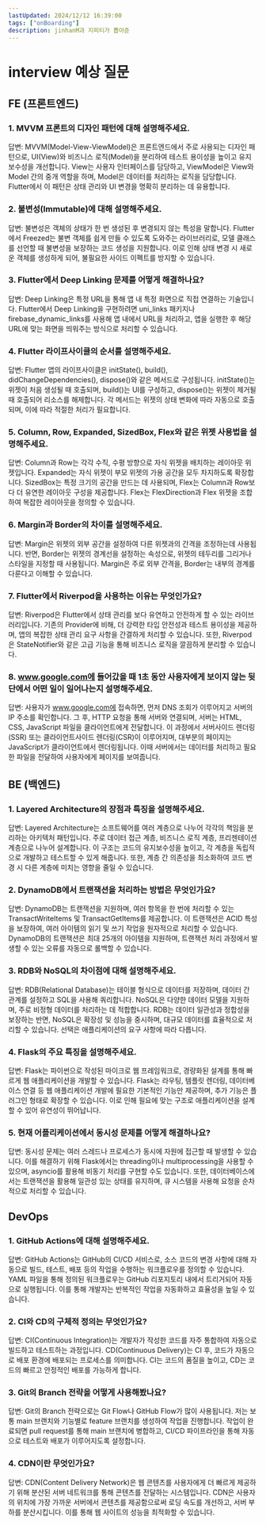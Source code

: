 ```yaml
---
lastUpdated: 2024/12/12 16:39:00
tags: ["onBoarding"]
description: jinhanM과 지피티가 뽑아준
---
```


# interview 예상 질문

<TTSButton/>

## FE (프론트엔드)
### 1. MVVM 프론트의 디자인 패턴에 대해 설명해주세요.
답변: MVVM(Model-View-ViewModel)은 프론트엔드에서 주로 사용되는 디자인 패턴으로, UI(View)와 비즈니스 로직(Model)을 분리하여 테스트 용이성을 높이고 유지보수성을 개선합니다. View는 사용자 인터페이스를 담당하고, ViewModel은 View와 Model 간의 중개 역할을 하며, Model은 데이터를 처리하는 로직을 담당합니다. Flutter에서 이 패턴은 상태 관리와 UI 변경을 명확히 분리하는 데 유용합니다.
### 2. 불변성(Immutable)에 대해 설명해주세요.
답변: 불변성은 객체의 상태가 한 번 생성된 후 변경되지 않는 특성을 말합니다. Flutter에서 Freezed는 불변 객체를 쉽게 만들 수 있도록 도와주는 라이브러리로, 모델 클래스를 선언할 때 불변성을 보장하는 코드 생성을 지원합니다. 이로 인해 상태 변경 시 새로운 객체를 생성하게 되어, 불필요한 사이드 이펙트를 방지할 수 있습니다.
### 3. Flutter에서 Deep Linking 문제를 어떻게 해결하나요?
답변: Deep Linking은 특정 URL을 통해 앱 내 특정 화면으로 직접 연결하는 기술입니다. Flutter에서 Deep Linking을 구현하려면 uni_links 패키지나 firebase_dynamic_links를 사용해 앱 내에서 URL을 처리하고, 앱을 실행한 후 해당 URL에 맞는 화면을 띄워주는 방식으로 처리할 수 있습니다.
### 4. Flutter 라이프사이클의 순서를 설명해주세요.
답변: Flutter 앱의 라이프사이클은 initState(), build(), didChangeDependencies(), dispose()와 같은 메서드로 구성됩니다. initState()는 위젯이 처음 생성될 때 호출되며, build()는 UI를 구성하고, dispose()는 위젯이 제거될 때 호출되어 리소스를 해제합니다. 각 메서드는 위젯의 상태 변화에 따라 자동으로 호출되며, 이에 따라 적절한 처리가 필요합니다.
### 5. Column, Row, Expanded, SizedBox, Flex와 같은 위젯 사용법을 설명해주세요.
답변: Column과 Row는 각각 수직, 수평 방향으로 자식 위젯을 배치하는 레이아웃 위젯입니다. Expanded는 자식 위젯이 부모 위젯의 가용 공간을 모두 차지하도록 확장합니다. SizedBox는 특정 크기의 공간을 만드는 데 사용되며, Flex는 Column과 Row보다 더 유연한 레이아웃 구성을 제공합니다. Flex는 FlexDirection과 Flex 위젯을 조합하여 복잡한 레이아웃을 정의할 수 있습니다.
### 6. Margin과 Border의 차이를 설명해주세요.
답변: Margin은 위젯의 외부 공간을 설정하여 다른 위젯과의 간격을 조정하는데 사용됩니다. 반면, Border는 위젯의 경계선을 설정하는 속성으로, 위젯의 테두리를 그리거나 스타일을 지정할 때 사용됩니다. Margin은 주로 외부 간격을, Border는 내부의 경계를 다룬다고 이해할 수 있습니다.
### 7. Flutter에서 Riverpod을 사용하는 이유는 무엇인가요?
답변: Riverpod은 Flutter에서 상태 관리를 보다 유연하고 안전하게 할 수 있는 라이브러리입니다. 기존의 Provider에 비해, 더 강력한 타입 안전성과 테스트 용이성을 제공하며, 앱의 복잡한 상태 관리 요구 사항을 간결하게 처리할 수 있습니다. 또한, Riverpod은 StateNotifier와 같은 고급 기능을 통해 비즈니스 로직을 깔끔하게 분리할 수 있습니다.
### 8. www.google.com에 들어갔을 때 1초 동안 사용자에게 보이지 않는 뒷단에서 어떤 일이 일어나는지 설명해주세요.
답변: 사용자가 www.google.com에 접속하면, 먼저 DNS 조회가 이루어지고 서버의 IP 주소를 확인합니다. 그 후, HTTP 요청을 통해 서버와 연결되며, 서버는 HTML, CSS, JavaScript 파일을 클라이언트에게 전달합니다. 이 과정에서 서버사이드 렌더링(SSR) 또는 클라이언트사이드 렌더링(CSR)이 이루어지며, 대부분의 페이지는 JavaScript가 클라이언트에서 렌더링됩니다. 이때 서버에서는 데이터를 처리하고 필요한 파일을 전달하여 사용자에게 페이지를 보여줍니다.

## BE (백엔드)
### 1. Layered Architecture의 장점과 특징을 설명해주세요.
답변: Layered Architecture는 소프트웨어를 여러 계층으로 나누어 각각의 책임을 분리하는 아키텍처 패턴입니다. 주로 데이터 접근 계층, 비즈니스 로직 계층, 프리젠테이션 계층으로 나누어 설계합니다. 이 구조는 코드의 유지보수성을 높이고, 각 계층을 독립적으로 개발하고 테스트할 수 있게 해줍니다. 또한, 계층 간 의존성을 최소화하여 코드 변경 시 다른 계층에 미치는 영향을 줄일 수 있습니다.
### 2. DynamoDB에서 트랜잭션을 처리하는 방법은 무엇인가요?
답변: DynamoDB는 트랜잭션을 지원하며, 여러 항목을 한 번에 처리할 수 있는 TransactWriteItems 및 TransactGetItems를 제공합니다. 이 트랜잭션은 ACID 특성을 보장하여, 여러 아이템의 읽기 및 쓰기 작업을 원자적으로 처리할 수 있습니다. DynamoDB의 트랜잭션은 최대 25개의 아이템을 지원하며, 트랜잭션 처리 과정에서 발생할 수 있는 오류를 자동으로 롤백할 수 있습니다.
### 3. RDB와 NoSQL의 차이점에 대해 설명해주세요.
답변: RDB(Relational Database)는 테이블 형식으로 데이터를 저장하며, 데이터 간 관계를 설정하고 SQL을 사용해 쿼리합니다. NoSQL은 다양한 데이터 모델을 지원하며, 주로 비정형 데이터를 처리하는 데 적합합니다. RDB는 데이터 일관성과 정합성을 보장하는 반면, NoSQL은 확장성 및 성능을 중시하며, 대규모 데이터를 효율적으로 처리할 수 있습니다. 선택은 애플리케이션의 요구 사항에 따라 다릅니다.
### 4. Flask의 주요 특징을 설명해주세요.
답변: Flask는 파이썬으로 작성된 마이크로 웹 프레임워크로, 경량화된 설계를 통해 빠르게 웹 애플리케이션을 개발할 수 있습니다. Flask는 라우팅, 템플릿 렌더링, 데이터베이스 연결 등 웹 애플리케이션 개발에 필요한 기본적인 기능만 제공하며, 추가 기능은 플러그인 형태로 확장할 수 있습니다. 이로 인해 필요에 맞는 구조로 애플리케이션을 설계할 수 있어 유연성이 뛰어납니다.
### 5. 현재 어플리케이션에서 동시성 문제를 어떻게 해결하나요?
답변: 동시성 문제는 여러 스레드나 프로세스가 동시에 자원에 접근할 때 발생할 수 있습니다. 이를 해결하기 위해 Flask에서는 threading이나 multiprocessing을 사용할 수 있으며, asyncio를 활용해 비동기 처리를 구현할 수도 있습니다. 또한, 데이터베이스에서는 트랜잭션을 활용해 일관성 있는 상태를 유지하며, 큐 시스템을 사용해 요청을 순차적으로 처리할 수 있습니다.

## DevOps
### 1. GitHub Actions에 대해 설명해주세요.
답변: GitHub Actions는 GitHub의 CI/CD 서비스로, 소스 코드의 변경 사항에 대해 자동으로 빌드, 테스트, 배포 등의 작업을 수행하는 워크플로우를 정의할 수 있습니다. YAML 파일을 통해 정의된 워크플로우는 GitHub 리포지토리 내에서 트리거되어 자동으로 실행됩니다. 이를 통해 개발자는 반복적인 작업을 자동화하고 효율성을 높일 수 있습니다.
### 2. CI와 CD의 구체적 정의는 무엇인가요?
답변: CI(Continuous Integration)는 개발자가 작성한 코드를 자주 통합하여 자동으로 빌드하고 테스트하는 과정입니다. CD(Continuous Delivery)는 CI 후, 코드가 자동으로 배포 환경에 배포되는 프로세스를 의미합니다. CI는 코드의 품질을 높이고, CD는 코드의 빠르고 안정적인 배포를 가능하게 합니다.
### 3. Git의 Branch 전략을 어떻게 사용해봤나요?
답변: Git의 Branch 전략으로는 Git Flow나 GitHub Flow가 많이 사용됩니다. 저는 보통 main 브랜치와 기능별로 feature 브랜치를 생성하여 작업을 진행합니다. 작업이 완료되면 pull request를 통해 main 브랜치에 병합하고, CI/CD 파이프라인을 통해 자동으로 테스트와 배포가 이루어지도록 설정합니다.
### 4. CDN이란 무엇인가요?
답변: CDN(Content Delivery Network)은 웹 콘텐츠를 사용자에게 더 빠르게 제공하기 위해 분산된 서버 네트워크를 통해 콘텐츠를 전달하는 시스템입니다. CDN은 사용자의 위치에 가장 가까운 서버에서 콘텐츠를 제공함으로써 로딩 속도를 개선하고, 서버 부하를 분산시킵니다. 이를 통해 웹 사이트의 성능을 최적화할 수 있습니다.